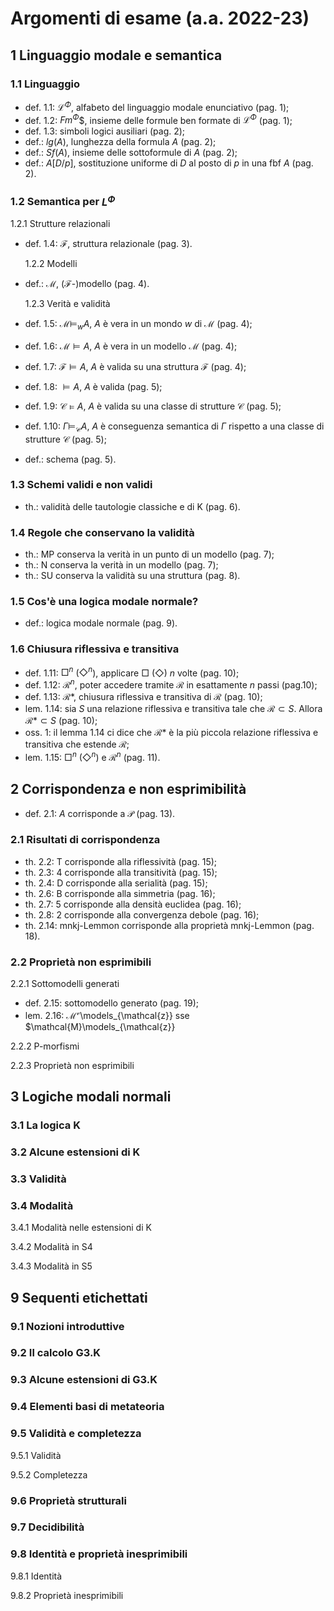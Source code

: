 # Argomenti di esame (a.a. 2022-23)

## 1 Linguaggio modale e semantica

### 1.1 Linguaggio

- def. 1.1: $\mathcal{L}^\Phi$, alfabeto del linguaggio modale enunciativo
  (pag. 1);
- def. 1.2: $Fm^\Phi$$, insieme delle formule ben formate di $\mathcal{L}^\Phi$
  (pag. 1);
- def. 1.3: simboli logici ausiliari (pag. 2);
- def.: $lg(A)$, lunghezza della formula $A$ (pag. 2);
- def.: $Sf(A)$, insieme delle sottoformule di $A$ (pag. 2);
- def.: $A[D/p]$, sostituzione uniforme di $D$ al posto di $p$ in una fbf $A$
  (pag. 2).

### 1.2 Semantica per $L^\Phi$

1.2.1 Strutture relazionali

- def. 1.4: $\mathcal{F}$, struttura relazionale (pag. 3).

  1.2.2 Modelli

- def.: $\mathcal{M}$, ($\mathcal{F}$-)modello (pag. 4).

  1.2.3 Verità e validità

- def. 1.5: $\mathcal{M} \models_w A$, $A$ è vera in un mondo $w$ di
  $\mathcal{M}$ (pag. 4);
- def. 1.6: $\mathcal{M} \models A$, $A$ è vera in un modello $\mathcal{M}$
  (pag. 4);
- def. 1.7: $\mathcal{F} \models A$, $A$ è valida su una struttura $\mathcal{F}$
  (pag. 4);
- def. 1.8: $\models A$, $A$ è valida (pag. 5);
- def. 1.9: $\mathcal{C} \models A$, $A$ è valida su una classe di strutture
  $\mathcal{C}$ (pag. 5);
- def. 1.10: $\Gamma \models_{\mathcal{C}} A$, $A$ è conseguenza semantica di
  $\Gamma$ rispetto a una classe di strutture $\mathcal{C}$ (pag. 5);
- def.: schema (pag. 5).

### 1.3 Schemi validi e non validi

- th.: validità delle tautologie classiche e di K (pag. 6).

### 1.4 Regole che conservano la validità

- th.: MP conserva la verità in un punto di un modello (pag. 7);
- th.: N conserva la verità in un modello (pag. 7);
- th.: SU conserva la validità su una struttura (pag. 8).

### 1.5 Cos'è una logica modale normale?

- def.: logica modale normale (pag. 9).

### 1.6 Chiusura riflessiva e transitiva

- def. 1.11: $\Box^n$ ($\Diamond^n$), applicare $\Box$ ($\Diamond$) $n$ volte
  (pag. 10);
- def. 1.12: $\mathcal{R}^n$, poter accedere tramite $\mathcal{R}$ in
  esattamente $n$ passi (pag.10);
- def. 1.13: $\mathcal{R}*$, chiusura riflessiva e transitiva di $\mathcal{R}$
  (pag. 10);
- lem. 1.14: sia $S$ una relazione riflessiva e transitiva tale che
  $\mathcal{R} \subset S$. Allora $\mathcal{R}* \subset S$ (pag. 10);
- oss. 1: il lemma 1.14 ci dice che $\mathcal{R}*$ è la più piccola relazione riflessiva e
  transitiva che estende $\mathcal{R}$;
- lem. 1.15: $\Box^n$ ($\Diamond^n$) e $\mathcal{R}^n$ (pag. 11).

## 2 Corrispondenza e non esprimibilità

- def. 2.1: $A$ corrisponde a $\mathcal{P}$ (pag. 13).

### 2.1 Risultati di corrispondenza

- th. 2.2: T corrisponde alla riflessività (pag. 15);
- th. 2.3: 4 corrisponde alla transitività (pag. 15);
- th. 2.4: D corrisponde alla serialità (pag. 15);
- th. 2.6: B corrisponde alla simmetria (pag. 16);
- th. 2.7: 5 corrisponde alla densità euclidea (pag. 16);
- th. 2.8: 2 corrisponde alla convergenza debole (pag. 16);
- th. 2.14: mnkj-Lemmon corrisponde alla proprietà mnkj-Lemmon (pag. 18).

### 2.2 Proprietà non esprimibili

2.2.1 Sottomodelli generati
- def. 2.15: sottomodello generato (pag. 19);
- lem. 2.16: $\mathcal{M}^\mathcal{v}$\models_{\mathcal{z}} sse $\mathcal{M}\models_{\mathcal{z}}

2.2.2 P-morfismi

2.2.3 Proprietà non esprimibili

## 3 Logiche modali normali

### 3.1 La logica K

### 3.2 Alcune estensioni di K

### 3.3 Validità

### 3.4 Modalità

3.4.1 Modalità nelle estensioni di K

3.4.2 Modalità in S4

3.4.3 Modalità in S5

## 9 Sequenti etichettati

### 9.1 Nozioni introduttive

### 9.2 Il calcolo G3.K

### 9.3 Alcune estensioni di G3.K

### 9.4 Elementi basi di metateoria

### 9.5 Validità e completezza

9.5.1 Validità

9.5.2 Completezza

### 9.6 Proprietà strutturali

### 9.7 Decidibilità

### 9.8 Identità e proprietà inesprimibili

9.8.1 Identità

9.8.2 Proprietà inesprimibili
